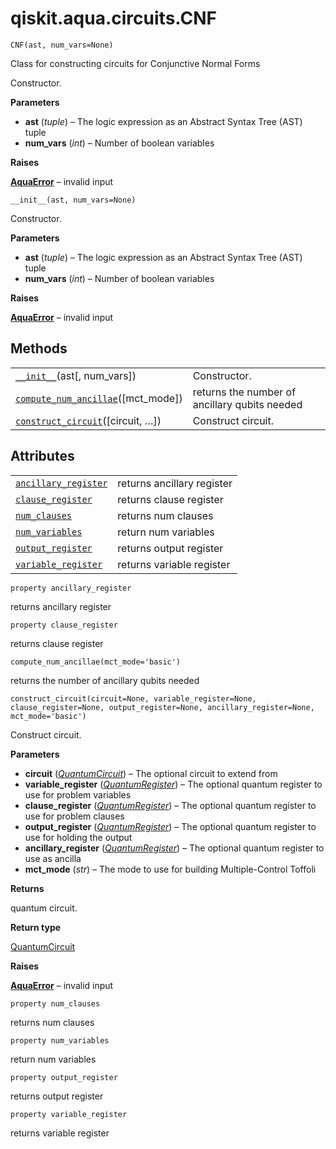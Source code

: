<span id="qiskit-aqua-circuits-cnf" />

# qiskit.aqua.circuits.CNF

`CNF(ast, num_vars=None)`

Class for constructing circuits for Conjunctive Normal Forms

Constructor.

**Parameters**

*   **ast** (*tuple*) – The logic expression as an Abstract Syntax Tree (AST) tuple
*   **num\_vars** (*int*) – Number of boolean variables

**Raises**

[**AquaError**](qiskit.aqua.AquaError#qiskit.aqua.AquaError "qiskit.aqua.AquaError") – invalid input

`__init__(ast, num_vars=None)`

Constructor.

**Parameters**

*   **ast** (*tuple*) – The logic expression as an Abstract Syntax Tree (AST) tuple
*   **num\_vars** (*int*) – Number of boolean variables

**Raises**

[**AquaError**](qiskit.aqua.AquaError#qiskit.aqua.AquaError "qiskit.aqua.AquaError") – invalid input

## Methods

|                                                                                                                                        |                                               |
| -------------------------------------------------------------------------------------------------------------------------------------- | --------------------------------------------- |
| [`__init__`](#qiskit.aqua.circuits.CNF.__init__ "qiskit.aqua.circuits.CNF.__init__")(ast\[, num\_vars])                                | Constructor.                                  |
| [`compute_num_ancillae`](#qiskit.aqua.circuits.CNF.compute_num_ancillae "qiskit.aqua.circuits.CNF.compute_num_ancillae")(\[mct\_mode]) | returns the number of ancillary qubits needed |
| [`construct_circuit`](#qiskit.aqua.circuits.CNF.construct_circuit "qiskit.aqua.circuits.CNF.construct_circuit")(\[circuit, …])         | Construct circuit.                            |

## Attributes

|                                                                                                                    |                            |
| ------------------------------------------------------------------------------------------------------------------ | -------------------------- |
| [`ancillary_register`](#qiskit.aqua.circuits.CNF.ancillary_register "qiskit.aqua.circuits.CNF.ancillary_register") | returns ancillary register |
| [`clause_register`](#qiskit.aqua.circuits.CNF.clause_register "qiskit.aqua.circuits.CNF.clause_register")          | returns clause register    |
| [`num_clauses`](#qiskit.aqua.circuits.CNF.num_clauses "qiskit.aqua.circuits.CNF.num_clauses")                      | returns num clauses        |
| [`num_variables`](#qiskit.aqua.circuits.CNF.num_variables "qiskit.aqua.circuits.CNF.num_variables")                | return num variables       |
| [`output_register`](#qiskit.aqua.circuits.CNF.output_register "qiskit.aqua.circuits.CNF.output_register")          | returns output register    |
| [`variable_register`](#qiskit.aqua.circuits.CNF.variable_register "qiskit.aqua.circuits.CNF.variable_register")    | returns variable register  |

`property ancillary_register`

returns ancillary register

`property clause_register`

returns clause register

`compute_num_ancillae(mct_mode='basic')`

returns the number of ancillary qubits needed

`construct_circuit(circuit=None, variable_register=None, clause_register=None, output_register=None, ancillary_register=None, mct_mode='basic')`

Construct circuit.

**Parameters**

*   **circuit** ([*QuantumCircuit*](qiskit.circuit.QuantumCircuit#qiskit.circuit.QuantumCircuit "qiskit.circuit.QuantumCircuit")) – The optional circuit to extend from
*   **variable\_register** ([*QuantumRegister*](qiskit.circuit.QuantumRegister#qiskit.circuit.QuantumRegister "qiskit.circuit.QuantumRegister")) – The optional quantum register to use for problem variables
*   **clause\_register** ([*QuantumRegister*](qiskit.circuit.QuantumRegister#qiskit.circuit.QuantumRegister "qiskit.circuit.QuantumRegister")) – The optional quantum register to use for problem clauses
*   **output\_register** ([*QuantumRegister*](qiskit.circuit.QuantumRegister#qiskit.circuit.QuantumRegister "qiskit.circuit.QuantumRegister")) – The optional quantum register to use for holding the output
*   **ancillary\_register** ([*QuantumRegister*](qiskit.circuit.QuantumRegister#qiskit.circuit.QuantumRegister "qiskit.circuit.QuantumRegister")) – The optional quantum register to use as ancilla
*   **mct\_mode** (*str*) – The mode to use for building Multiple-Control Toffoli

**Returns**

quantum circuit.

**Return type**

[QuantumCircuit](qiskit.circuit.QuantumCircuit#qiskit.circuit.QuantumCircuit "qiskit.circuit.QuantumCircuit")

**Raises**

[**AquaError**](qiskit.aqua.AquaError#qiskit.aqua.AquaError "qiskit.aqua.AquaError") – invalid input

`property num_clauses`

returns num clauses

`property num_variables`

return num variables

`property output_register`

returns output register

`property variable_register`

returns variable register
